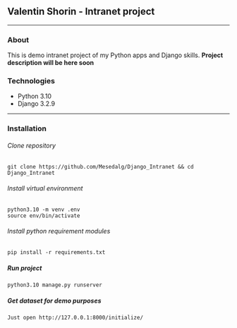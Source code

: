 ## Valentin Shorin - Intranet project
___
### About
This is demo intranet project of my Python apps and Django skills.
**Project description will be here soon**

### Technologies
- Python 3.10
- Django 3.2.9
___
### Installation
###### Clone repository
```
git clone https://github.com/Mesedalg/Django_Intranet && cd Django_Intranet
```
###### Install virtual environment
```
python3.10 -m venv .env
source env/bin/activate
```
###### Install python requirement modules
```
pip install -r requirements.txt
```
##### Run project
```
python3.10 manage.py runserver
```
##### Get dataset for demo purposes
```
Just open http://127.0.0.1:8000/initialize/
```